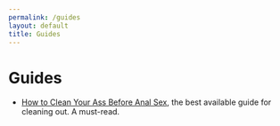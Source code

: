 ```yaml
---
permalink: /guides
layout: default
title: Guides
---
```

# Guides

- [How to Clean Your Ass Before Anal Sex](https://howtocleanyourass.wordpress.com/), the best available guide for cleaning out.
    A must-read.
